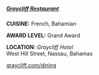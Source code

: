 <h5><a href="http://www.graycliff.com/dining" target="_blank">Graycliff Restaurant</a></h5>

**CUISINE:** French, Bahamian

**AWARD LEVEL:** Grand Award

**LOCATION:** *Graycliff Hotel*<br>
West Hill Street, Nassau, Bahamas

<a href="http://www.graycliff.com/dining" target="_blank">graycliff.com/dining</a>
